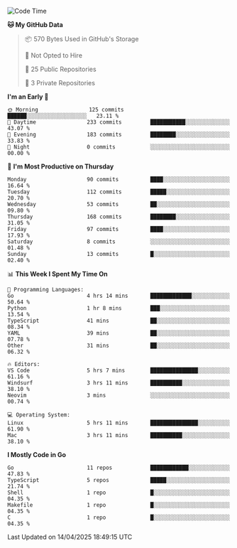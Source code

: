 <!--START_SECTION:waka-->
![Code Time](http://img.shields.io/badge/Code%20Time-1%2C180%20hrs%2012%20mins-blue)

**🐱 My GitHub Data** 

> 📦 570 Bytes Used in GitHub's Storage 
 > 
> 🚫 Not Opted to Hire
 > 
> 📜 25 Public Repositories 
 > 
> 🔑 3 Private Repositories 
 > 
**I'm an Early 🐤** 

```text
🌞 Morning                125 commits         ██████░░░░░░░░░░░░░░░░░░░   23.11 % 
🌆 Daytime                233 commits         ███████████░░░░░░░░░░░░░░   43.07 % 
🌃 Evening                183 commits         ████████░░░░░░░░░░░░░░░░░   33.83 % 
🌙 Night                  0 commits           ░░░░░░░░░░░░░░░░░░░░░░░░░   00.00 % 
```
📅 **I'm Most Productive on Thursday** 

```text
Monday                   90 commits          ████░░░░░░░░░░░░░░░░░░░░░   16.64 % 
Tuesday                  112 commits         █████░░░░░░░░░░░░░░░░░░░░   20.70 % 
Wednesday                53 commits          ██░░░░░░░░░░░░░░░░░░░░░░░   09.80 % 
Thursday                 168 commits         ████████░░░░░░░░░░░░░░░░░   31.05 % 
Friday                   97 commits          ████░░░░░░░░░░░░░░░░░░░░░   17.93 % 
Saturday                 8 commits           ░░░░░░░░░░░░░░░░░░░░░░░░░   01.48 % 
Sunday                   13 commits          █░░░░░░░░░░░░░░░░░░░░░░░░   02.40 % 
```


📊 **This Week I Spent My Time On** 

```text
💬 Programming Languages: 
Go                       4 hrs 14 mins       █████████████░░░░░░░░░░░░   50.64 % 
Python                   1 hr 8 mins         ███░░░░░░░░░░░░░░░░░░░░░░   13.54 % 
TypeScript               41 mins             ██░░░░░░░░░░░░░░░░░░░░░░░   08.34 % 
YAML                     39 mins             ██░░░░░░░░░░░░░░░░░░░░░░░   07.78 % 
Other                    31 mins             ██░░░░░░░░░░░░░░░░░░░░░░░   06.32 % 

🔥 Editors: 
VS Code                  5 hrs 7 mins        ███████████████░░░░░░░░░░   61.16 % 
Windsurf                 3 hrs 11 mins       ██████████░░░░░░░░░░░░░░░   38.10 % 
Neovim                   3 mins              ░░░░░░░░░░░░░░░░░░░░░░░░░   00.74 % 

💻 Operating System: 
Linux                    5 hrs 11 mins       ███████████████░░░░░░░░░░   61.90 % 
Mac                      3 hrs 11 mins       ██████████░░░░░░░░░░░░░░░   38.10 % 
```

**I Mostly Code in Go** 

```text
Go                       11 repos            ████████████░░░░░░░░░░░░░   47.83 % 
TypeScript               5 repos             █████░░░░░░░░░░░░░░░░░░░░   21.74 % 
Shell                    1 repo              █░░░░░░░░░░░░░░░░░░░░░░░░   04.35 % 
Makefile                 1 repo              █░░░░░░░░░░░░░░░░░░░░░░░░   04.35 % 
C                        1 repo              █░░░░░░░░░░░░░░░░░░░░░░░░   04.35 % 
```




 Last Updated on 14/04/2025 18:49:15 UTC
<!--END_SECTION:waka-->
